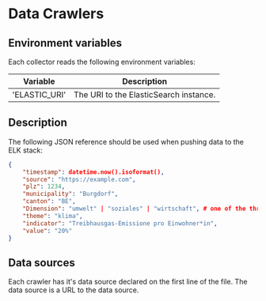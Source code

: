# Data Crawlers

## Environment variables

Each collector reads the following environment variables:

| Variable      | Description                            |
| ------------- | -------------------------------------- |
| 'ELASTIC_URI' | The URI to the ElasticSearch instance. |

## Description

The following JSON reference should be used when pushing data to the ELK stack:

```json
{
    "timestamp": datetime.now().isoformat(),
    "source": "https://example.com",
    "plz": 1234,
    "municipality": "Burgdorf",
    "canton": "BE",
    "Dimension": "umwelt" | "soziales" | "wirtschaft", # one of the three
    "theme": "klima",
    "indicator": "Treibhausgas-Emissione pro Einwohner*in",
    "value": "20%"
}
```

## Data sources

Each crawler has it's data source declared on the first line of the file. The data source is a URL to the data source.
